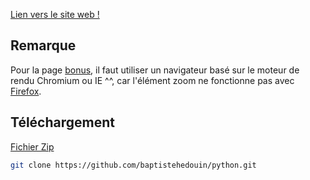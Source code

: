 [Lien vers le site web !](https://a12a8f.netlify.app/)

## Remarque
Pour la page [bonus](https://a12a8f.netlify.app/bonus), il faut utiliser un navigateur basé sur le moteur de rendu Chromium ou IE ^^, car l'élément zoom ne fonctionne pas avec [Firefox](https://developer.mozilla.org/fr/docs/Web/CSS/zoom).

## Téléchargement
[Fichier Zip](https://github.com/baptistehedouin/python/archive/main.zip)
```bash
git clone https://github.com/baptistehedouin/python.git
```
